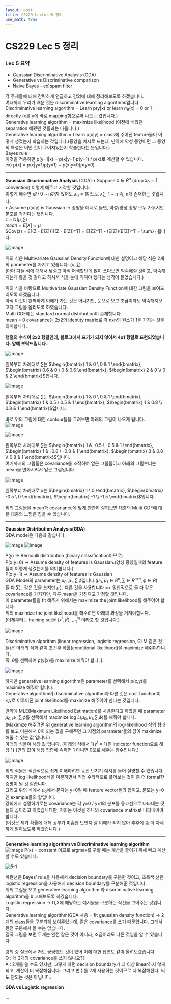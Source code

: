 ```yaml
---
layout: post
title: CS229 Lecture5 정리
use_math: true
---
```


# CS229 Lec 5 정리   

### Lec 5 요약
* Gaussian Discriminative Analysis (GDA)
* Generative vs Discriminative comparison
* Naive Bayes - ex)spam filter <br/>

각 주제들에 대해 간략하게 언급하고 강의에 대해 정리해보도록 하겠습니다.<br/>
여태까지 우리가 배운 것은 discriminative learning algorithms입니다.<br/>
Discriminative learning algorithm = Learn p(y|x) or learn $h_{\theta}(x)$ = 0 or 1 directly (x를 y에 바로 mapping함으로써 나오는 값입니다.)<br/>
Generative learning algorithm = maximize likelihood (이전에 배웠던 separation 해줬던 것들과는 다릅니다.)<br/>
Generative learning algorithm = Learn p(x|y) = class에 주어진 feature들이 어떻게 생겼는지 학습하는 것입니다.(종양을 예시로 드는데, 만약에 악성 종양이면 그 종양의 특성은 어떤 것이 주어져있는지 학습한다는 뜻입니다.)<br/>
Bayes rule <br/>
이것을 적용하면 p(y=1|x) = p(x|y=1)p(y=1) / p(x)로 계산할 수 있습니다.<br/>
ex) p(x) = p(x|y=1)p(y=1) + p(x|y=0)p(y=0)<br/>
- - -

__Gaussian Discriminative Analysis__ (GDA)
• Suppose $x \in R^n$ (drop $x_{0} = 1$ convention) 이렇게 해주고 시작할 것입니다.<br/>
이렇게 해주면 x가 0 ~ n까지 있어도 $x_{0} = 1$이므로 x는 1 ~ n 즉, n개 존재하는 것입니다.<br/>
• Assume p(x|y) is Gaussian -> 종양을 예시로 들면, 악성/양성 종양 모두 가우시안 분포를 가진다는 뜻입니다.<br/>
z ~ N($\mu, \sum)$ <br/>
$mean = E[X] = \mu$ <br/>
$Cov(z) = E[(Z - E[Z])][(Z - E[Z])^T] = E[ZZ^T] - (E[Z])(E[Z])^T = \sum가 됩니다.<br/>

![image](https://user-images.githubusercontent.com/76681022/213909527-8a4c922a-1ba5-4e08-942b-d7ae5b20d699.png)

위의 식은 Multivariate Gaussian Density Function에 대한 설명이고 해당 식은 2개의 parameter를 가지고 있습니다. ($\mu, \sum$)<br/>
(아마 다들 식에 대해서 낯설고 아직 어색할텐데 많이 쓰다보면 익숙해질 것이고, 익숙해지는게 좋을 것 같다고 하셔서 식을 눈에 익혀야 겠다는 생각이 들었습니다.)<br/>

위의 식을 바탕으로 Multivariate Gaussian Density Function에 대한 그림을 보여드리도록 하겠습니다.<br/>
아직 이것이 완벽하게 이해가 가는 것은 아니지만, 눈으로 보고 조금이라도 익숙해져보고자 그림을 올리도록 하였습니다.<br/>
Multi GDF에는 standard normal distribution이 존재합니다.<br/>
mean = 0 covariance는 2x2의 identity matrix로 각 nxn의 원소가 1을 가지는 것을 의미합니다.<br/>

__행렬의 수식이 2x2 행렬인데, 블로그에서 표기가 되지 않아서 4x1 행렬로 표현되었습니다. 양해 부탁드립니다.__<br/>

![image](https://user-images.githubusercontent.com/76681022/213909678-54a4f909-bd3b-40ca-9602-dd5073d973a5.png)

왼쪽부터 차례대로 $\sum$는 
$\begin{bmatrix} 1 & 0 
\\ 0 & 1 \end{bmatrix}, 
$\begin{bmatrix} 0.6 & 0 
\\ 0 & 0.6 \end{bmatrix}, 
$\begin{bmatrix} 2 & 0 
\\ 0 & 2 \end{bmatrix}$입니다.<br/>

![image](https://user-images.githubusercontent.com/76681022/213909857-ce7dbaf3-d8b2-4be6-9c03-36f31cc6f1a6.png)

왼쪽부터 차례대로 $\sum$는 $\begin{bmatrix} 1 & 0 \\ 0 & 1 \end{bmatrix}, $\begin{bmatrix} 1 & 0.5 \\ 0.5 & 1 \end{bmatrix}, $\begin{bmatrix} 1 & 0.8 \\ 0.8 & 1 \end{bmatrix}$입니다.<br/>

바로 위의 그림에 대한 contour들을 그려보면 아래의 그림이 나오게 됩니다.<br/>
![image](https://user-images.githubusercontent.com/76681022/213909911-6015cd5f-fcd3-4889-a8d9-89758b884239.png)

![image](https://user-images.githubusercontent.com/76681022/213909922-e689ab2e-7279-4b14-a167-5285599c3059.png)

왼쪽부터 차례대로 $\sum$는 $\begin{bmatrix} 1 & -0.5 \\ -0.5 & 1 \end{bmatrix}, $\begin{bmatrix} 1 & -0.8 \\ -0.8 & 1 \end{bmatrix}, $\begin{bmatrix} 3 & 0.8 \\ 0.8 & 1 \end{bmatrix}$입니다.<br/>
여기까지의 그림들은 covariance를 조작하여 얻은 그림들이고 아래의 그림부터는 mean을 변화시켜서 얻은 그림입니다.<br/>

![image](https://user-images.githubusercontent.com/76681022/213909979-84b6222f-3f4e-4b8d-8f61-8e82b1e1d954.png)

왼쪽부터 차례대로 $\mu$는 $\begin{bmatrix} 1 \\ 0 \end{bmatrix}, $\begin{bmatrix} -0.5 \\ 0 \end{bmatrix}, $\begin{bmatrix} -1 \\ -1.5 \end{bmatrix}$입니다.<br/>

위의 그림들을 mean과 covariance에 맞게 찬찬히 살펴보면 대충의 Multi GDF에 대한 대충의 느낌은 잡을 수 있습니다.<br/>
- - -

__Gaussian Distribution Analysis(GDA)__<br/>
GDA model은 다음과 같습니다.<br/>

![image](https://user-images.githubusercontent.com/76681022/213910280-f846f5a3-95cb-42db-9597-abce6339d137.png)
![image](https://user-images.githubusercontent.com/76681022/213910288-cde2a2e2-33a9-4437-83b3-5545747bcd16.png)

P(y) -> Bernoulli distribution (binary classification이므로)<br/>
P(x|y=0) -> Assume density of features is Gaussian.(양성 종양일때의 feature들이 어떻게 생겼는지를 의미합니다.)<br/>
P(x|y=1) -> Assume density of features is Gaussian <br/>
GDA Model의 parameter는 $\mu_{0}, \mu_{1}, \sum, \phi$입니다.($\mu_{0}, \mu_{1} \in R^n, \sum \in R^{nxn}, \phi \in R$)<br/>
둘 다 $\sum$는 같은 것을 쓰지만 $\mu$는 다른 것을 사용합니다 => 일반적으로 둘 다 같은 covariance를 가지지만, 다른 mean을 가진다고 가정할 것입니다. <br/>
이 parameter들을 fit 해주기 위해서는 maximize the joint likelihood를 해주어야 합니다.<br/>
위의 maximize the joint likelihood를 해주려면 아래의 과정을 거쳐야합니다.<br/>
(이제부터는 training set을 ${ (x^i, y^i)_{i=1}^m}$ 이라고 할 것입니다.)<br/>

![image](https://user-images.githubusercontent.com/76681022/213910468-d2930e04-04a8-49d4-92c6-2a7e24becaf6.png)

Discriminative algorithm (linear regression, logistic regression, GLM 같은 것들)은 아래의 식과 같이 조건부 확률(conditional likelihood)을 maximize 해줘야합니다.<br/>
즉, $\theta$를 선택하여 p(y|x)를 maximize 해줘야 합니다. <br/>

![image](https://user-images.githubusercontent.com/76681022/213910211-5b53ace6-29e5-4bdb-a758-cf885faabcd0.png)

하지만 generative learning algorithm은 parameter를 선택해서 p(x,y)를 maximize 해줘야 합니다.<br/>
Generative algorithm이 discriminative algorithm과 다른 것은 cost function이 x,y로 이루어진 joint likelihood를 maximize 해주어야 한다는 것입니다. <br/>

만약에 MLE(Maximum Likelihood Estimation)를 사용한다고 하였을 때 parameter $\mu_{0}, \mu_{1}, \sum, \phi$를 선택해서 maximize log $L(\mu_{0},\mu_{1}, \sum, \phi$)를 해줘야 합니다.<br/>
(Maximize 해주려면 위 generative learning algorithm의 log-likelihood 식의 형태를 보고 미분해서 0이 되는 값을 구해주면 그 지점의 parameter들의 값이 maximize해줄 수 있는 값 입니다.)<br/>
아래의 식들이 해당 값 입니다. (아래의 식에서 1{$y^i = 1$}은 indicator function으로 해당 1{ }안의 값이 해당 집합에 속하면 1 아니면 0으로 해주는 함수입니다.)<br/>

![image](https://user-images.githubusercontent.com/76681022/213910570-0c127642-a5b9-4039-a5e7-4eabb3ab284b.png)

위의 식들은 직관적으로 쉽게 이해하려면 동전 던지기 예시를 들어 설명할 수 있습니다.<br/>
하지만 log likelihood식을 미분하면서 직접 수학적으로 풀어보는 것이 좀 더 formal한 증명이 될 것 같습니다.<br/>
그리고 위의 식에서 $\mu_{0}$에서 분자는 y=0일 때 feature vector들의 합이고, 분모는 y=0인 example들의 합입니다.<br/>
강의에서 설명하기로는 covariance는 각 y=0 / y=1의 분포를 등고선으로 나타내는 것들의 곱이라고 하였습니다만, 저희는 이것을 하나의 covariance matrix로 나타내어야 합니다.<br/>
(이것은 제가 확률에 대해 공부가 미흡한 탓인지 잘 이해가 되지 않아 추후에 좀 더 자세하게 알아보도록 하겠습니다.)<br/>

- - -

__Generative learning algorithm vs Discriminative learning algorithm__ <br/>
![image](https://user-images.githubusercontent.com/76681022/213910679-80226c69-b184-4b55-9f1b-4c59827346cd.png)
P(x) = constant 이므로 argmax를 구할 때는 계산을 줄이기 위해 빼고 계산할 수도 있습니다.<br/>

![5-1](https://user-images.githubusercontent.com/76681022/213910723-f4bd0596-8a67-4fb8-890f-0ab977fecda3.png)

파란선은 Bayes’ rule을 사용해서 decision boundary를 구분한 것이고, 초록색 선은 logistic regression을 사용해서 decision boundary를 구분해준 것입니다.<br/>
위의 그림을 보고 generative learning algorithm 과 discriminative learning algorithm을 비교해보도록 하겠습니다.<br/>
Logistic regression -> O,X에 해당하는 예시들을 구분하는 직선을 그어주는 것입니다.<br/>
Generative learning algorithm(GDA 사용 = fit gaussian density function) -> 2개의 class들을 구분되게 보여주었는데, 같은 covariance를 쓰기 때문입니다. 그래서 완전 구분해서 볼 수는 없습니다.<br/>
결국 그림을 보면 두개는 완전 같은 것이 아니라, 조금이라도 다른 것임을 알 수 있습니다. <br/>

강의 중 질문에서 저도 궁금했던 것이 있어 이에 대한 답변도 같이 올려보겠습니다.<br/>
Q : 왜 2개의 covariance를 쓰지 않나요??<br/>
A : 2개를 쓸 수도 있지만, 그렇게 하면 decision boundary가 더 이상 linear하지 않게되고, 계산이 더 복잡해집니다. 그리고 변수를 2개 사용하는 것이므로 더 복잡해진다. 써도 안되는 것은 아닙니다.<br/>

__GDA vs Logistic regression__ <br/>

...
